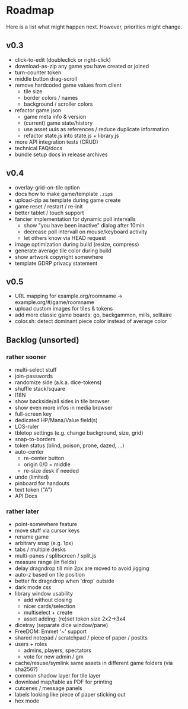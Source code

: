 # Roadmap

Here is a list what might happen next. However, priorities might change.

## v0.3

* click-to-edit (doubleclick or right-click)
* download-as-zip any game you have created or joined
* turn-counter token
* middle button drag-scroll
* remove hardcoded game values from client
  * tile size
  * border colors / names
  * background / scroller colors
* refactor game json
  * game meta info & version
  * (current) game state/history
  * use asset uuis as references / reduce duplicate information
  * refactor state.js into state.js + library.js
* more API integration tests (CRUD)
* technical FAQ/docs
* bundle setup docs in release archives

## v0.4

* overlay-grid-on-tile option
* docs how to make game/template `.zip`s
* upload-zip as template during game create
* game reset / restart / re-init
* better tablet / touch support
* fancier implementation for dynamic poll intervalls
  * show "you have been inactive" dialog after 10min
  * decrease poll intervall on mouse/keyboard activity
  * let others know via HEAD request
* image optimization during build (resize, compress)
* generate average tile color during build
* show artwork copyright somewhere
* template GDRP privacy statement

## v0.5

* URL mapping for example.org/roomname -> example.org/#/game/roomname
* upload custom images for tiles & tokens
* add more classic game boards: go, backgammon, mills, solitaire
* color.sh: detect dominant piece color instead of average color

## Backlog (unsorted)

### rather sooner

* multi-select stuff
* join-passwords
* randomize side (a.k.a. dice-tokens)
* shuffle stack/square
* I18N
* show backside/all sides in tile browser
* show even more infos in media browser
* full-screen key
* dedicated HP/Mana/Value field(s)
* LOS-ruler
* tbletop settings (e.g. change background, size, grid)
* snap-to-borders
* token status (blind, poison, prone, dazed, ...)
* auto-center
  * re-center button
  * origin 0/0 = middle
  * re-size desk if needed
* undo (limited)
* pinboard for handouts
* text token ("A")
* API Docs

### rather later

* point-somewhere feature
* move stuff via cursor keys
* rename game
* arbitrary snap (e.g. 1px)
* tabs / multiple desks
* multi-panes / splitscreen / split.js
* measure range (in fields)
* delay dragndrop till min 2px are moved to avoid jigging
* auto-z based on tile position
* better fix dragndrop when 'drop' outside
* dark mode css
* library window usability
  * add without closing
  * nicer cards/selection
  * multiselect + create
  * asset adding: (re)set token size 2x2->3x4
* dicetray (separate dice window/pane)
* FreeDOM: Emmet '~' support
* shared notepad / scratchpad / piece of paper / postits
* users + roles
  * admins, players, spectators
  * vote for new admin / gm
* cache/resuse/symlink same assets in different game folders (via sha256?)
* common shadow layer for tile layer
* download map/table as PDF for printing
* cutcenes / message panels
* labels looking like piece of paper sticking out
* hex mode
